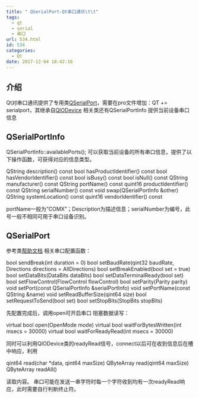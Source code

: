 ```yaml
---
title: " QSerialPort-Qt串口通讯\t\t"
tags:
  - qt
  - serial
  - 串口
url: 534.html
id: 534
categories:
  - Qt
date: 2017-12-04 18:42:16
---
```


介绍
--

Qt对串口通讯提供了专用类[QSerialPort](http://doc.qt.io/qt-5/qserialport.html)，需要在pro文件增加：QT += serialport，其继承自[QIODevice](http://doc.qt.io/qt-5/qiodevice.html) 相关类还有QSerialPortInfo 提供当前设备串口信息

QSerialPortInfo
---------------

QSerialPortInfo::availablePorts(); 可以获取当前设备的所有串口信息，提供了以下操作函数，可获得对应的信息类型。

QString description() const
bool hasProductIdentifier() const
bool hasVendorIdentifier() const
bool isBusy() const
bool isNull() const
QString manufacturer() const
QString portName() const
quint16 productIdentifier() const
QString serialNumber() const
void swap(QSerialPortInfo &other)
QString systemLocation() const
quint16 vendorIdentifier() const

portName一般为“COMX”；Description为描述信息；serialNumber为编号，此号一般不相同可用于串口设备识别。

QSerialPort
-----------

参考类[帮助文档](http://doc.qt.io/qt-5/qserialport.html) 相关串口配置函数：

bool sendBreak(int duration = 0)
bool setBaudRate(qint32 baudRate, Directions directions = AllDirections)
bool setBreakEnabled(bool set = true)
bool setDataBits(DataBits dataBits)
bool setDataTerminalReady(bool set)
bool setFlowControl(FlowControl flowControl)
bool setParity(Parity parity)
void setPort(const QSerialPortInfo &serialPortInfo)
void setPortName(const QString &name)
void setReadBufferSize(qint64 size)
bool setRequestToSend(bool set)
bool setStopBits(StopBits stopBits)

先配置完成后，调用open可开启串口 阻塞数据读写：

virtual bool open(OpenMode mode)
virtual bool waitForBytesWritten(int msecs = 30000)
virtual bool waitForReadyRead(int msecs = 30000)

同时可以利用QIODevice类的readyRead信号，connect以后可在收到信息后在槽中响应，利用

qint64 read(char *data, qint64 maxSize)
QByteArray read(qint64 maxSize)
QByteArray readAll()

读取内容。 串口可能在发送一串字符时每一个字符收到均有一次readyRead响应，此时需要自行判断终止符。